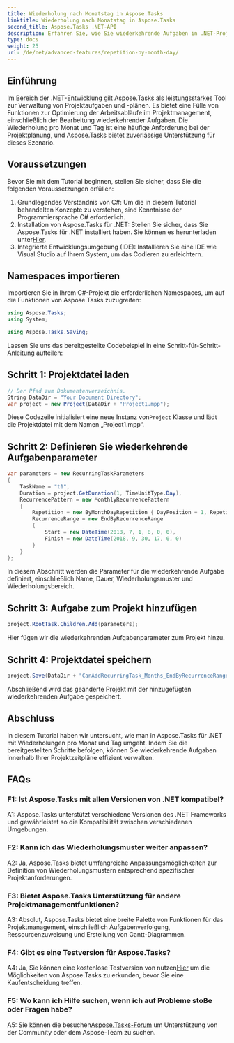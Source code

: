 ```yaml
---
title: Wiederholung nach Monatstag in Aspose.Tasks
linktitle: Wiederholung nach Monatstag in Aspose.Tasks
second_title: Aspose.Tasks .NET-API
description: Erfahren Sie, wie Sie wiederkehrende Aufgaben in .NET-Projekten mit Aspose.Tasks verwalten. Schritt-für-Schritt-Anleitung zum Umgang mit Wiederholungen pro Monat und Tag.
type: docs
weight: 25
url: /de/net/advanced-features/repetition-by-month-day/
---
```

## Einführung

Im Bereich der .NET-Entwicklung gilt Aspose.Tasks als leistungsstarkes Tool zur Verwaltung von Projektaufgaben und -plänen. Es bietet eine Fülle von Funktionen zur Optimierung der Arbeitsabläufe im Projektmanagement, einschließlich der Bearbeitung wiederkehrender Aufgaben. Die Wiederholung pro Monat und Tag ist eine häufige Anforderung bei der Projektplanung, und Aspose.Tasks bietet zuverlässige Unterstützung für dieses Szenario.

## Voraussetzungen

Bevor Sie mit dem Tutorial beginnen, stellen Sie sicher, dass Sie die folgenden Voraussetzungen erfüllen:

1. Grundlegendes Verständnis von C#: Um die in diesem Tutorial behandelten Konzepte zu verstehen, sind Kenntnisse der Programmiersprache C# erforderlich.
2. Installation von Aspose.Tasks für .NET: Stellen Sie sicher, dass Sie Aspose.Tasks für .NET installiert haben. Sie können es herunterladen unter[Hier](https://releases.aspose.com/tasks/net/).
3. Integrierte Entwicklungsumgebung (IDE): Installieren Sie eine IDE wie Visual Studio auf Ihrem System, um das Codieren zu erleichtern.

## Namespaces importieren

Importieren Sie in Ihrem C#-Projekt die erforderlichen Namespaces, um auf die Funktionen von Aspose.Tasks zuzugreifen:

```csharp
using Aspose.Tasks;
using System;

using Aspose.Tasks.Saving;

```

Lassen Sie uns das bereitgestellte Codebeispiel in eine Schritt-für-Schritt-Anleitung aufteilen:

## Schritt 1: Projektdatei laden

```csharp
// Der Pfad zum Dokumentenverzeichnis.
String DataDir = "Your Document Directory";
var project = new Project(DataDir + "Project1.mpp");
```

 Diese Codezeile initialisiert eine neue Instanz von`Project` Klasse und lädt die Projektdatei mit dem Namen „Project1.mpp“.

## Schritt 2: Definieren Sie wiederkehrende Aufgabenparameter

```csharp
var parameters = new RecurringTaskParameters
{
    TaskName = "t1",
    Duration = project.GetDuration(1, TimeUnitType.Day),
    RecurrencePattern = new MonthlyRecurrencePattern
    {
        Repetition = new ByMonthDayRepetition { DayPosition = 1, RepetitionInterval = 2 },
        RecurrenceRange = new EndByRecurrenceRange
        {
            Start = new DateTime(2018, 7, 1, 8, 0, 0),
            Finish = new DateTime(2018, 9, 30, 17, 0, 0)
        }
    }
};
```

In diesem Abschnitt werden die Parameter für die wiederkehrende Aufgabe definiert, einschließlich Name, Dauer, Wiederholungsmuster und Wiederholungsbereich.

## Schritt 3: Aufgabe zum Projekt hinzufügen

```csharp
project.RootTask.Children.Add(parameters);
```

Hier fügen wir die wiederkehrenden Aufgabenparameter zum Projekt hinzu.

## Schritt 4: Projektdatei speichern

```csharp
project.Save(DataDir + "CanAddRecurringTask_Months_EndByRecurrenceRange_Test_out.mpp", SaveFileFormat.Mpp);
```

Abschließend wird das geänderte Projekt mit der hinzugefügten wiederkehrenden Aufgabe gespeichert.

## Abschluss

In diesem Tutorial haben wir untersucht, wie man in Aspose.Tasks für .NET mit Wiederholungen pro Monat und Tag umgeht. Indem Sie die bereitgestellten Schritte befolgen, können Sie wiederkehrende Aufgaben innerhalb Ihrer Projektzeitpläne effizient verwalten.

## FAQs

### F1: Ist Aspose.Tasks mit allen Versionen von .NET kompatibel?

A1: Aspose.Tasks unterstützt verschiedene Versionen des .NET Frameworks und gewährleistet so die Kompatibilität zwischen verschiedenen Umgebungen.

### F2: Kann ich das Wiederholungsmuster weiter anpassen?

A2: Ja, Aspose.Tasks bietet umfangreiche Anpassungsmöglichkeiten zur Definition von Wiederholungsmustern entsprechend spezifischer Projektanforderungen.

### F3: Bietet Aspose.Tasks Unterstützung für andere Projektmanagementfunktionen?

A3: Absolut, Aspose.Tasks bietet eine breite Palette von Funktionen für das Projektmanagement, einschließlich Aufgabenverfolgung, Ressourcenzuweisung und Erstellung von Gantt-Diagrammen.

### F4: Gibt es eine Testversion für Aspose.Tasks?

 A4: Ja, Sie können eine kostenlose Testversion von nutzen[Hier](https://releases.aspose.com/) um die Möglichkeiten von Aspose.Tasks zu erkunden, bevor Sie eine Kaufentscheidung treffen.

### F5: Wo kann ich Hilfe suchen, wenn ich auf Probleme stoße oder Fragen habe?

 A5: Sie können die besuchen[Aspose.Tasks-Forum](https://forum.aspose.com/c/tasks/15) um Unterstützung von der Community oder dem Aspose-Team zu suchen.